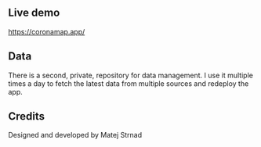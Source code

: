 ## Live demo

<https://coronamap.app/>

## Data

There is a second, private, repository for data management. I use it multiple times a day to fetch the latest data from multiple sources and redeploy the app.

## Credits

Designed and developed by Matej Strnad
